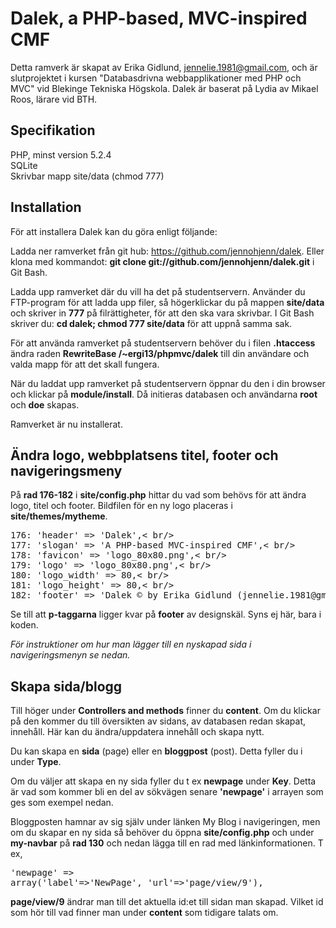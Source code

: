 Dalek, a PHP-based, MVC-inspired CMF
====================================

Detta ramverk är skapat av Erika Gidlund, jennelie.1981@gmail.com, och är slutprojektet i kursen "Databasdrivna webbapplikationer med PHP och MVC" vid Blekinge Tekniska Högskola. Dalek är baserat på Lydia av Mikael Roos, lärare vid BTH.

Specifikation
-------------

PHP, minst version 5.2.4<br />
SQLite<br />
Skrivbar mapp site/data (chmod 777)<br />

Installation
------------

För att installera Dalek kan du göra enligt följande:

Ladda ner ramverket från git hub: <a href="https://github.com/jennohjenn/dalek" target="_blank">https://github.com/jennohjenn/dalek</a>. Eller klona med kommandot: <b>git clone git://github.com/jennohjenn/dalek.git</b> i Git Bash.

Ladda upp ramverket där du vill ha det på studentservern. Använder du FTP-program för att ladda upp filer, så högerklickar du på mappen <b>site/data</b> och skriver in <b>777</b> på filrättigheter, för att den ska vara skrivbar. I Git Bash skriver du: <b>cd dalek; chmod 777 site/data</b> för att uppnå samma sak.

För att använda ramverket på studentservern behöver du i filen <b>.htaccess</b> ändra raden <b>RewriteBase /~ergi13/phpmvc/dalek</b> till din användare och valda mapp för att det skall fungera. 

När du laddat upp ramverket på studentservern öppnar du den i din browser och klickar på <b>module/install</b>. Då initieras databasen och användarna <b>root</b> och <b>doe</b> skapas.

Ramverket är nu installerat.


Ändra logo, webbplatsens titel, footer och navigeringsmeny
----------------------------------------------------------

På <b>rad 176-182</b> i <b>site/config.php</b> hittar du vad som behövs för att ändra logo, titel och footer.
Bildfilen för en ny logo placeras i <b>site/themes/mytheme</b>.

<pre>
176: 'header' => 'Dalek',< br/>
177: 'slogan' => 'A PHP-based MVC-inspired CMF',< br/>
178: 'favicon' => 'logo_80x80.png',< br/>
179: 'logo' => 'logo_80x80.png',< br/>
180: 'logo_width' => 80,< br/>
181: 'logo_height' => 80,< br/>
182: 'footer' => 'Dalek &copy; by Erika Gidlund (jennelie.1981@gmail.com)',< br/>
</pre>

Se till att <b>p-taggarna</b> ligger kvar på <b>footer</b> av designskäl. Syns ej här, bara i koden.

<i>För instruktioner om hur man lägger till en nyskapad sida i navigeringsmenyn se nedan.</i>

Skapa sida/blogg
----------------

Till höger under <b>Controllers and methods</b> finner du <b>content</b>. Om du klickar på den kommer du till översikten av sidans, av databasen redan skapat, innehåll. Här kan du ändra/uppdatera innehåll och skapa nytt. 

Du kan skapa en <b>sida</b> (page) eller en <b>bloggpost</b> (post). Detta fyller du i under <b>Type</b>.  

Om du väljer att skapa en ny sida fyller du t ex <b>newpage</b> under <b>Key</b>. Detta är vad som kommer bli en del av sökvägen senare <b>'newpage'</b> i arrayen som ges som exempel nedan.

Bloggposten hamnar av sig själv under länken My Blog i navigeringen, men om du skapar en ny sida så behöver du öppna <b>site/config.php</b> och under <b>my-navbar</b> på <b>rad 130</b> och nedan lägga till en rad med länkinformationen. T ex, <pre>'newpage' => array('label'=>'NewPage', 'url'=>'page/view/9'),</pre> <b>page/view/9</b> ändrar man till det aktuella id:et till sidan man skapad. Vilket id som hör till vad finner man under <b>content</b> som tidigare talats om.


